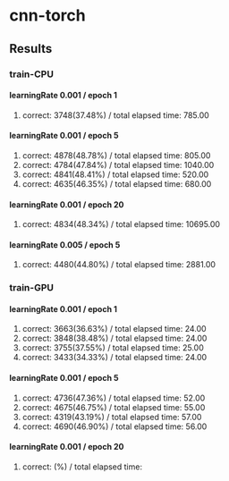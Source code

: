 # cnn-torch

## Results

### train-CPU

#### learningRate 0.001 / epoch 1

1. correct: 3748(37.48%) / total elapsed time: 785.00

#### learningRate 0.001 / epoch 5

1. correct: 4878(48.78%) / total elapsed time: 805.00
1. correct: 4784(47.84%) / total elapsed time: 1040.00
1. correct: 4841(48.41%) / total elapsed time: 520.00
1. correct: 4635(46.35%) / total elapsed time: 680.00

#### learningRate 0.001 / epoch 20

1. correct: 4834(48.34%) / total elapsed time: 10695.00

#### learningRate 0.005 / epoch 5

1. correct: 4480(44.80%) / total elapsed time: 2881.00

### train-GPU

#### learningRate 0.001 / epoch 1

1. correct: 3663(36.63%) / total elapsed time: 24.00
1. correct: 3848(38.48%) / total elapsed time: 24.00
1. correct: 3755(37.55%) / total elapsed time: 25.00
1. correct: 3433(34.33%) / total elapsed time: 24.00

#### learningRate 0.001 / epoch 5

1. correct: 4736(47.36%) / total elapsed time: 52.00
1. correct: 4675(46.75%) / total elapsed time: 55.00
1. correct: 4319(43.19%) / total elapsed time: 57.00
1. correct: 4690(46.90%) / total elapsed time: 56.00

#### learningRate 0.001 / epoch 20

1. correct: (%) / total elapsed time: 